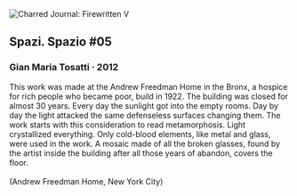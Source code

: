 <div class="artwork-of-the-day">
  <div class="container">
    <div class="img-wrapper">
      <img
        src="https://uploads3.wikiart.org/00318/images/gian-maria-tosatti/img-8785.jpg"
        alt="Charred Journal: Firewritten V" />
    </div>
    <div class="artwork-detail">
      <div class="artwork-origin"> 
        <h2 class="artwork-name">Spazi. Spazio #05</h2>
        <h3 class="artist">
          Gian Maria Tosatti
                    ·  2012
        </h3>
      </div>
      <p class="description">
        <span class="artwork-description-text ng-binding" ng-bind-html="viewModel.ArtworkOfTheDay.Description | unsafe">This work was made at the Andrew Freedman Home in the Bronx, a hospice for rich people who became poor, build in 1922. The building was closed for almost 30 years. Every day the sunlight got into the empty rooms. Day by day the light attacked the same defenseless surfaces changing them. The work starts with this consideration to read metamorphosis. Light crystallized everything. Only cold-blood elements, like metal and glass, were used in the work. A mosaic made of all the broken glasses, found by the artist inside the building after all those years of abandon, covers the floor.<br><br>(Andrew Freedman Home, New York City)</span>
                        <div class="text-shadow-container" ng-show="showShadow" style=""></div>
      </p>
    </div>
  </div>

</div>
